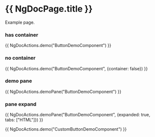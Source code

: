 # {{ NgDocPage.title }}

Example page.


### has container
{{ NgDocActions.demo("ButtonDemoComponent") }}


### no container
{{ NgDocActions.demo("ButtonDemoComponent", {container: false}) }}


### demo pane
{{ NgDocActions.demoPane("ButtonDemoComponent") }}


### pane expand
{{ NgDocActions.demoPane("ButtonDemoComponent", {expanded: true, tabs: ["HTML"]}) }}



{{ NgDocActions.demo("CustomButtonDemoComponent") }}


